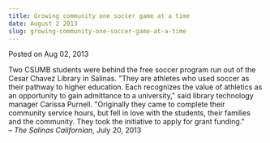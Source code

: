 ```yaml
---
title: Growing community one soccer game at a time
date: August 2 2013
slug: growing-community-one-soccer-game-at-a-time
---
```


 



<span class="date">Posted on Aug 02, 2013    </span>
<p>Two CSUMB students were behind the free soccer program run out
of the Cesar Chavez Library in Salinas. &quot;They are athletes who used
soccer as their pathway to higher education. Each recognizes the
value of athletics as an opportunity to gain admittance to a
university,&quot; said library technology manager Carissa Purnell.
&quot;Originally they came to complete their community service hours,
but fell in love with the students, their families and the
community. They took the initiative to apply for grant
funding.&quot;<br>
&#x2013; <em>The Salinas Californian</em>, July 20, 2013</br></p>





```
